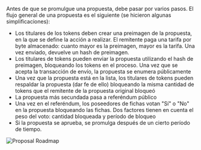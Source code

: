 Antes de que se promulgue una propuesta, debe pasar por varios pasos. El flujo general de una propuesta es el siguiente (se hicieron algunas simplificaciones):

 - Los titulares de los tokens deben crear una preimagen de la propuesta, en la que se define la acción a realizar. El remitente paga una tarifa por byte almacenado: cuanto mayor es la preimagen, mayor es la tarifa. Una vez enviado, devuelve un hash de preimagen.
 - Los titulares de tokens pueden enviar la propuesta utilizando el hash de preimagen, bloqueando los tokens en el proceso. Una vez que se acepta la transacción de envío, la propuesta se enumera públicamente
 - Una vez que la propuesta está en la lista, los titulares de tokens pueden respaldar la propuesta (dar fe de ello) bloqueando la misma cantidad de tokens que el remitente de la propuesta original bloqueó
 - La propuesta más secundada pasa a referéndum público
 - Una vez en el referéndum, los poseedores de fichas votan "Sí" o "No" en la propuesta bloqueando las fichas. Dos factores tienen en cuenta el peso del voto: cantidad bloqueada y período de bloqueo
 - Si la propuesta se aprueba, se promulga después de un cierto período de tiempo.
 
![Proposal Roadmap](/images/tokens/governance/proposals/governance-proposal-roadmap.png)
